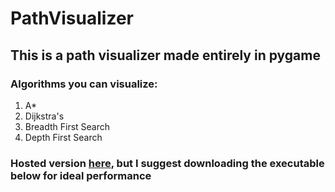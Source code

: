 # PathVisualizer

## This is a path visualizer made entirely in pygame
### Algorithms you can visualize:
1. A*
2. Dijkstra's
3. Breadth First Search
4. Depth First Search

### Hosted version [here](https://repl.it/@MeshanKhosla/PathVisualizer#main.py), but I suggest downloading the executable below for ideal performance
